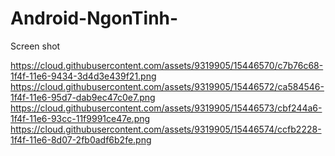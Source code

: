 # Android-NgonTinh-

Screen shot

https://cloud.githubusercontent.com/assets/9319905/15446570/c7b76c68-1f4f-11e6-9434-3d4d3e439f21.png
https://cloud.githubusercontent.com/assets/9319905/15446572/ca584546-1f4f-11e6-95d7-dab9ec47c0e7.png
https://cloud.githubusercontent.com/assets/9319905/15446573/cbf244a6-1f4f-11e6-93cc-11f9991ce47e.png
https://cloud.githubusercontent.com/assets/9319905/15446574/ccfb2228-1f4f-11e6-8d07-2fb0adf6b2fe.png
